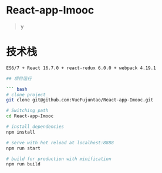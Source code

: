 # React-app-Imooc

> y

# 技术栈

``` bash
ES6/7 + React 16.7.0 + react-redux 6.0.0 + webpack 4.19.1

## 项目运行

``` bash
# clone project
git clone git@github.com:VueFujuntao/React-app-Imooc.git

# Switching path
cd React-app-Imooc

# install dependencies
npm install

# serve with hot reload at localhost:8888
npm run start

# build for production with minification
npm run build
